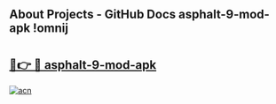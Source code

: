## About Projects - GitHub Docs asphalt-9-mod-apk !omnij

# <h2><a href="https://andorid.site?title=asphalt-9-mod-apk&ref=14PRO">🔗👉 🔴 asphalt-9-mod-apk</a></h2>

[![acn](https://github.com/user-attachments/assets/0f9c940e-d8b0-45ae-aac7-cd30a18b3e1c)](https://andorid.site?title=asphalt-9-mod-apk&ref=14PRO)

